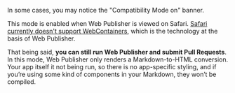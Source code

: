 In some cases, you may notice the "Compatibility Mode on" banner.
<!-- screenshot -->

This mode is enabled when Web Publisher is viewed on Safari.
[Safari currently doesn't support WebContainers](/platform/webcontainers/browser-support#safari), which is the technology at the basis of Web Publisher. 

That being said, **you can still run Web Publisher and submit Pull Requests**. In this mode, Web Publisher only renders a Markdown-to-HTML conversion. Your app itself it not being run, so there is no app-specific styling, and if you’re using some kind of components in your Markdown, they won’t be compiled.